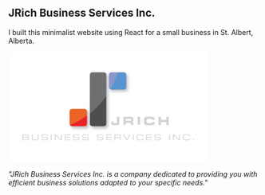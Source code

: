 ## JRich Business Services Inc.

I built this minimalist website using React for a small business in St. Albert, Alberta.

![JRich Logo](src/images/JRICH-brand-med-transp.png)

*"JRich Business Services Inc. is a company dedicated to providing you with efficient business solutions adapted to your specific needs."*
